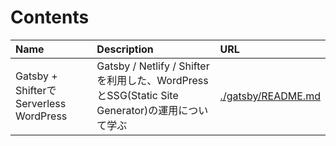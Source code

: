 # Contents

|Name|Description|URL|
|:--|:--|:--|
|Gatsby + ShifterでServerless WordPress|Gatsby / Netlify / Shifterを利用した、WordPressとSSG(Static Site Generator)の運用について学ぶ|[./gatsby/README.md](./gatsby/README.md)|
